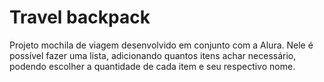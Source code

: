 # Travel backpack

Projeto mochila de viagem desenvolvido em conjunto com a Alura. Nele é possível fazer uma lista, adicionando quantos itens achar necessário, podendo escolher a quantidade de cada item e seu respectivo nome.

